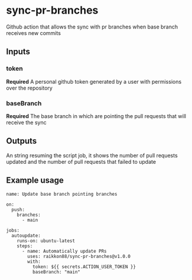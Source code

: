 # sync-pr-branches

Github action that allows the sync with pr branches when base branch receives new commits

## Inputs

### token

**Required** A personal github token generated by a user with permissions over the repository

### baseBranch

**Required** The base branch in which are pointing the pull requests that will receive the sync

## Outputs

An string resuming the script job, it shows the number of pull requests updated and the number of pull requests that failed to update

## Example usage

```
name: Update base branch pointing branches

on:
  push:
    branches:
      - main

jobs:
  autoupdate:
    runs-on: ubuntu-latest
    steps:
      - name: Automatically update PRs
        uses: raikkon88/sync-pr-branches@v1.0.0
        with:
          token: ${{ secrets.ACTION_USER_TOKEN }}
          baseBranch: "main"
```
